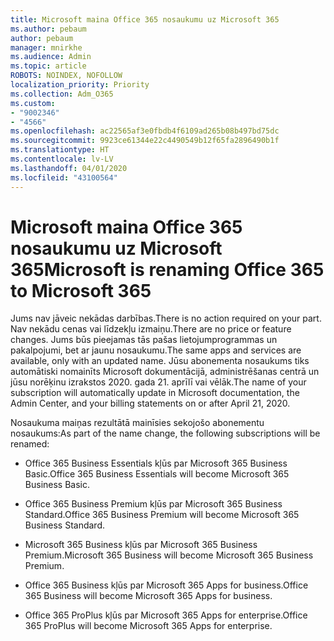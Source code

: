 ```yaml
---
title: Microsoft maina Office 365 nosaukumu uz Microsoft 365
ms.author: pebaum
author: pebaum
manager: mnirkhe
ms.audience: Admin
ms.topic: article
ROBOTS: NOINDEX, NOFOLLOW
localization_priority: Priority
ms.collection: Adm_O365
ms.custom:
- "9002346"
- "4566"
ms.openlocfilehash: ac22565af3e0fbdb4f6109ad265b08b497bd75dc
ms.sourcegitcommit: 9923ce61344e22c4490549b12f65fa2896490b1f
ms.translationtype: HT
ms.contentlocale: lv-LV
ms.lasthandoff: 04/01/2020
ms.locfileid: "43100564"
---
```

# <a name="microsoft-is-renaming-office-365-to-microsoft-365"></a><span data-ttu-id="760a2-102">Microsoft maina Office 365 nosaukumu uz Microsoft 365</span><span class="sxs-lookup"><span data-stu-id="760a2-102">Microsoft is renaming Office 365 to Microsoft 365</span></span>

<span data-ttu-id="760a2-103">Jums nav jāveic nekādas darbības.</span><span class="sxs-lookup"><span data-stu-id="760a2-103">There is no action required on your part.</span></span> <span data-ttu-id="760a2-104">Nav nekādu cenas vai līdzekļu izmaiņu.</span><span class="sxs-lookup"><span data-stu-id="760a2-104">There are no price or feature changes.</span></span> <span data-ttu-id="760a2-105">Jums būs pieejamas tās pašas lietojumprogrammas un pakalpojumi, bet ar jaunu nosaukumu.</span><span class="sxs-lookup"><span data-stu-id="760a2-105">The same apps and services are available, only with an updated name.</span></span> <span data-ttu-id="760a2-106">Jūsu abonementa nosaukums tiks automātiski nomainīts Microsoft dokumentācijā, administrēšanas centrā un jūsu norēķinu izrakstos 2020. gada 21. aprīlī vai vēlāk.</span><span class="sxs-lookup"><span data-stu-id="760a2-106">The name of your subscription will automatically update in Microsoft documentation, the Admin Center, and your billing statements on or after April 21, 2020.</span></span>

<span data-ttu-id="760a2-107">Nosaukuma maiņas rezultātā mainīsies sekojošo abonementu nosaukums:</span><span class="sxs-lookup"><span data-stu-id="760a2-107">As part of the name change, the following subscriptions will be renamed:</span></span>

- <span data-ttu-id="760a2-108">Office 365 Business Essentials kļūs par Microsoft 365 Business Basic.</span><span class="sxs-lookup"><span data-stu-id="760a2-108">Office 365 Business Essentials will become Microsoft 365 Business Basic.</span></span>

- <span data-ttu-id="760a2-109">Office 365 Business Premium kļūs par Microsoft 365 Business Standard.</span><span class="sxs-lookup"><span data-stu-id="760a2-109">Office 365 Business Premium will become Microsoft 365 Business Standard.</span></span>

- <span data-ttu-id="760a2-110">Microsoft 365 Business kļūs par Microsoft 365 Business Premium.</span><span class="sxs-lookup"><span data-stu-id="760a2-110">Microsoft 365 Business will become Microsoft 365 Business Premium.</span></span>

- <span data-ttu-id="760a2-111">Office 365 Business kļūs par Microsoft 365 Apps for business.</span><span class="sxs-lookup"><span data-stu-id="760a2-111">Office 365 Business will become Microsoft 365 Apps for business.</span></span>

- <span data-ttu-id="760a2-112">Office 365 ProPlus kļūs par Microsoft 365 Apps for enterprise.</span><span class="sxs-lookup"><span data-stu-id="760a2-112">Office 365 ProPlus will become Microsoft 365 Apps for enterprise.</span></span>
